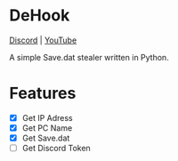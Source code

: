 # DeHook

[Discord](https://discord.com/invite/HXCxmc4G4J)    |    [YouTube](https://www.youtube.com/channel/UC8iAdwlggk1CkNbGiIEPNVQ)

A simple Save.dat stealer written in Python. 

# Features
- [x] Get IP Adress
- [x] Get PC Name
- [x] Get Save.dat
- [ ] Get Discord Token

